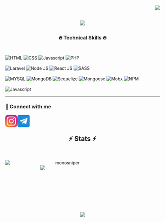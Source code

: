 
<img align="right" src="https://visitor-badge.laobi.icu/badge?page_id=monosniper.monosniper">

<h1 align="center">
<a href="https://git.io/typing-svg">
<img src="https://readme-typing-svg.herokuapp.com?font=Jost&weight=600&size=30&duration=1000&pause=1000&color=15F7B8&background=15151500&center=true&vCenter=true&repeat=false&width=435&lines=%D0%9F%D1%80%D0%B8%D0%B2%D0%B5%D1%82!%F0%9F%91%8B;%D0%9C%D0%B5%D0%BD%D1%8F+%D0%B7%D0%BE%D0%B2%D1%83%D1%82+%D0%A0%D0%B0%D0%B2%D0%B8%D0%BB%D1%8C;%D0%A0%D0%B0%D0%B4+%D0%B2%D0%B0%D1%81+%D1%82%D1%83%D1%82+%D0%B2%D0%B8%D0%B4%D0%B5%D1%82%D1%8C!">
</a>
</h1>
<!-- 
<h5 align="center">
<code><a href="https://www.instagram.com/ravilto/" title="Instagram Profile"><img width="22" src="images/instagram.svg"> Instagram</a></code>
<code><a href="https://ravilto.t.me" title="Telegram"><img width="22" src="images/telegram.svg"> Telegram</a></code>
</h5> -->

<!-- <p align="center">
Hi, I'm Osman DURDAĞ, Research Assistant & Computer Engineer & Software Developer from Turkey
<br>
<br>
🔬 I'm currently studying for a master's degree in Atatürk University Computer Engineering Department
<br>
🎓 I graduated from Black Sea Technical University Computer Engineering Department
<br>
🎓 I graduated from Erzurum İbrahim Hakkı Science High School
<br>
💻 I love writing code and learn anythings about it
<br>
📚 I’m currently learning how to build E-Commerce Website with Django
<br>
💬 Ask me anything about from <a href="https://github.com/monosniper/monosniper/issues" title="Issues">Here</a>
<br>
📫 How to reach me: <a href="mailto: osmandurdag@hotmail.com">osmandurdag@hotmail.com</a>
</p> -->


<h3 align="center">🔥 Technical Skills 🔥</h2>
<br>
<p>
<img title="HTML" height="25" src="https://img.shields.io/badge/language-HTML-brightgreen?style=for-the-badge&logo=html5&logoColor=white">
<img title="CSS" height="25" src="https://img.shields.io/badge/language-CSS-brightgreen?style=for-the-badge&logo=css3&logoColor=white">
<img title="Javascript" height="25" src="https://img.shields.io/badge/language-Javascript-brightgreen?style=for-the-badge&logo=javascript&logoColor=white">
<img title="PHP" height="25" src="https://img.shields.io/badge/language-PHP-brightgreen?style=for-the-badge&logo=php&logoColor=white">
  
  <br>
  <br>
  
  <img title="Laravel" height="25" src="https://img.shields.io/badge/framework-Laravel-brightgreen?style=for-the-badge&logo=laravel&logoColor=white">
  <img title="Node JS" height="25" src="https://img.shields.io/badge/framework-node js-brightgreen?style=for-the-badge&logo=node.js&logoColor=white">
  <img title="React JS" height="25" src="https://img.shields.io/badge/framework-REACT-brightgreen?style=for-the-badge&logo=react&logoColor=white">
  <img title="SASS" height="25" src="https://img.shields.io/badge/framework-sass-brightgreen?style=for-the-badge&logo=sass&logoColor=white">
  
  <br>
  <br>
  
  <img title="MYSQL" height="25" src="https://img.shields.io/badge/technology-mysql-brightgreen?style=for-the-badge&logo=mysql&logoColor=white">
  <img title="MongoDB" height="25" src="https://img.shields.io/badge/technology-MongoDB-brightgreen?style=for-the-badge&logo=mongodb&logoColor=white">
  <img title="Sequelize" height="25" src="https://img.shields.io/badge/technology-Sequelize-brightgreen?style=for-the-badge&logo=sequelize&logoColor=white">
  <img title="Mongoose" height="25" src="https://img.shields.io/badge/technology-Mongoose-brightgreen?style=for-the-badge&logo=mongoose&logoColor=white">
  
  
  <img title="Mobx" height="25" src="https://img.shields.io/badge/technology-Mobx-brightgreen?style=for-the-badge&logo=mobx&logoColor=white">
  <img title="NPM" height="25" src="https://img.shields.io/badge/technology-NPM-brightgreen?style=for-the-badge&logo=npm&logoColor=white">
  
  <br>
  <br>
  
  <img title="Javascript" height="25" src="https://img.shields.io/badge/ability-Problem Solving-brightgreen?style=for-the-badge">
</p>

<hr>

<h3>🤝 Connect with me</h2>
  <a href="https://www.instagram.com/ravilto/"><img align="left" src="images/instagram.svg" alt="Instagram" width="40px"/></a>
  <a href="https://ravilto.t.me"><img align="left" src="images/telegram.svg" alt="Telegram" width="40px"/></a>

<br>
<br>

<h2 align="center">⚡ Stats ⚡</h2>
<br>
<p align=center>
  
<div align=center>
  
<a href="https://github.com/denvercoder1/github-readme-streak-stats" title="Go to Source">
<img align="left" width=390 src="https://github-readme-streak-stats.herokuapp.com/?user=monosniper&theme=react&border=61dafb&hide_border=true" alt="monosniper" />
</a>
  
<a href="https://github.com/anuraghazra/github-readme-stats" title="Go to Source">
<img align="right" width=390 src="https://github-readme-stats.vercel.app/api?username=monosniper&show_icons=true&theme=react&border_color=61dafb&hide_border=true" />
</a>
  
</div>

<br><br><br><br><br><br><br><br><br>

<div align=center>
<a href="https://github.com/anuraghazra/github-readme-stats">
<img width=325 align="center" src="https://github-readme-stats.vercel.app/api/top-langs/?username=monosniper&hide=c%23,powershell,Mathematica,Ruby,Objective-C,Objective-C%2b%2b,Cuda&title_color=61dafb&text_color=ffffff&icon_color=61dafb&bg_color=20232a&langs_count=8&layout=compact&border_color=61dafb&hide_border=true" />
</a>
</div>

<br>



<!-- <hr>

<h2 align="center">👨‍💻 Repositories 👨‍💻</h2>
<br>
<div width="100%" align="center">
<a align="left" href="https://github.com/monosniper/Algorithms" title="Algorithms"><img align="left" height="115" src="https://github-readme-stats.vercel.app/api/pin/?username=monosniper&repo=Algorithms&theme=react&border_color=61dafb&border_radius=10"></a><a align="right" href="https://github.com/monosniper/DataStructures" title="Data Structures"><img align="right" height="115" src="https://github-readme-stats.vercel.app/api/pin/?username=monosniper&repo=DataStructures&theme=react&border_color=61dafb&border_radius=10"></a>
</div>
<br/><br/><br/><br/><br/><br/>
<div width="100%" align="center">
<a align="left" href="https://github.com/monosniper/Turkce-Heceleme-CPP" title="Turkce-Heceleme-CPP"><img align="left" height="115" src="https://github-readme-stats.vercel.app/api/pin/?username=monosniper&repo=Turkce-Heceleme-CPP&theme=react&border_color=61dafb&border_radius=10"></a>
<a align="right" href="https://github.com/monosniper/CopyMoveForgeryDetectionWithDCT" title="Copy&Move Forgery Detection With DCT"><img align="right" height="115" src="https://github-readme-stats.vercel.app/api/pin/?username=monosniper&repo=CopyMoveForgeryDetectionWithDCT&theme=react&border_color=61dafb&border_radius=10"></a>
</div>
<br/><br/><br/><br/><br/><br/>
<div width="100%" align="center">
<a align="left" href="https://github.com/monosniper/cpp-openmp-needleman-wunsch" title="Needleman Wunsch Algorithm With OpenMP"><img align="left" height="115" src="https://github-readme-stats.vercel.app/api/pin/?username=monosniper&repo=cpp-openmp-needleman-wunsch&theme=react&border_color=61dafb&border_radius=10"></a>
<a align="right" href="https://github.com/monosniper/javascript-minesweeper" title="Minesweeper"><img align="right" height="115" src="https://github-readme-stats.vercel.app/api/pin/?username=monosniper&repo=javascript-minesweeper&theme=react&border_color=61dafb&border_radius=10"></a>
</div>
<br/><br/><br/><br/><br/><br/>

<h4 align="center">
<a href="https://github.com/monosniper?tab=repositories" title="Show Repositories">🔎 Show More 🔍</a>
</h4> -->
